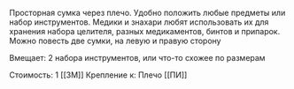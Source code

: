 Просторная сумка через плечо. Удобно положить любые предметы или набор инструментов. Медики и знахари любят использовать их для хранения набора целителя, разных медикаментов, бинтов и припарок. Можно повесть две сумки, на левую и правую сторону

Вмещает: 2 набора инструментов, или что-то схожее по размерам

Стоимость: 1 [[ЗМ]]
Крепление к: Плечо [[ПИ]]